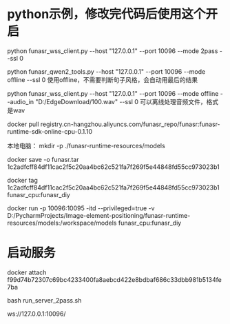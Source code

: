 
# python示例，修改完代码后使用这个开启
python funasr_wss_client.py --host "127.0.0.1" --port 10096 --mode 2pass --ssl 0

python funasr_qwen2_tools.py --host "127.0.0.1" --port 10096 --mode offline --ssl 0
使用offline，不需要判断句子风格，会自动用最后的结果

python funasr_wss_client.py --host "127.0.0.1" --port 10096 --mode offline --audio_in "D:/EdgeDownload/100.wav" --ssl 0
可以离线处理音频文件，格式是wav


docker pull registry.cn-hangzhou.aliyuncs.com/funasr_repo/funasr:funasr-runtime-sdk-online-cpu-0.1.10 

本地电脑： mkdir -p ./funasr-runtime-resources/models  

docker save -o funasr.tar 1c2adfcff84df11cac2f5c20aa4bc62c521fa7f269f5e44848fd55cc973023b1

docker tag 1c2adfcff84df11cac2f5c20aa4bc62c521fa7f269f5e44848fd55cc973023b1 funasr_cpu:funasr_diy

docker run -p 10096:10095 -itd --privileged=true -v D:/PycharmProjects/Image-element-positioning/funasr-runtime-resources/models:/workspace/models funasr_cpu:funasr_diy


# 启动服务
docker attach f99d74b72307c69bc4233400fa8aebcd422e8bdbaf686c33dbb981b5134fe7ba

bash run_server_2pass.sh

ws://127.0.0.1:10096/


  